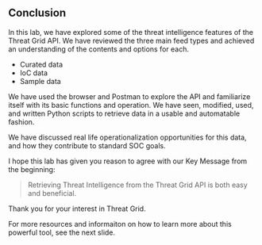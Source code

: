 ## Conclusion

In this lab, we have explored some of the threat intelligence features of the Threat Grid API. We have reviewed the three main feed types and achieved an understanding of the contents and options for each.

- Curated data
- IoC data
- Sample data

We have used the browser and Postman to explore the API and familiarize itself with its basic functions and operation.
We have seen, modified, used, and written Python scripts to retrieve data in a usable and automatable fashion. 

We have discussed real life operationalization opportunities for this data, and how they contribute to standard SOC goals. 

I hope this lab has given you reason to agree with our Key Message from the beginning: 

> Retrieving Threat Intelligence from the Threat Grid API is both easy and beneficial.

Thank you for your interest in Threat Grid.

For more resources and informaiton on how to learn more about this powerful tool, see the next slide.
